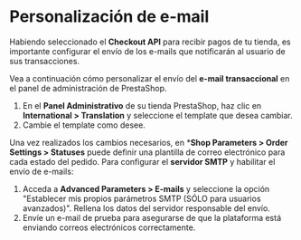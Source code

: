 # Personalización de e-mail

Habiendo seleccionado el **Checkout API** para recibir pagos de tu tienda, es importante configurar el envío de los e-mails que notificarán al usuario de sus transacciones. 

Vea a continuación cómo personalizar el envío del **e-mail transaccional** en el panel de administración de PrestaShop.

1. En el **Panel Administrativo** de su tienda PrestaShop, haz clic en **International > Translation** y seleccione el template que desea cambiar.
2. Cambie el template como desee.

Una vez realizados los cambios necesarios, en ***Shop Parameters > Order Settings > Statuses** puede definir una plantilla de correo electrónico para cada estado del pedido. Para configurar el **servidor SMTP** y habilitar el envío de e-mails:

1. Acceda a **Advanced Parameters > E-mails** y seleccione la opción "Establecer mis propios parámetros SMTP (SÓLO para usuarios avanzados)". Rellena los datos del servidor responsable del envío.
2. Envíe un e-mail de prueba para asegurarse de que la plataforma está enviando correos electrónicos correctamente.